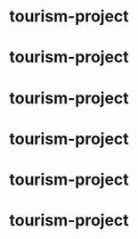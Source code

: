 # tourism-project
# tourism-project
# tourism-project
# tourism-project
# tourism-project
# tourism-project
